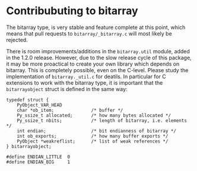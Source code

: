Contribubuting to bitarray
==========================

The bitarray type, is very stable and feature complete at this point,
which means that pull requests to `bitarray/_bitarray.c` will most likely
be rejected.

There is room improvements/additions in the `bitarray.util` module,
added in the 1.2.0 release.  However, due to the slow release cycle of this
package, it may be more proactical to create your own library which depends
on bitarray.  This is completely possible, even on the C-level.  Please
study the implementation of `bitarray._util.c` for deatils.  In particular for
C extensions to work with the bitarray type, it is important that the
`bitarrayobject` struct is defined in the same way:

    typedef struct {
        PyObject_VAR_HEAD
        char *ob_item;              /* buffer */
        Py_ssize_t allocated;       /* how many bytes allocated */
        Py_ssize_t nbits;           /* length of bitarray, i.e. elements */
        int endian;                 /* bit endianness of bitarray */
        int ob_exports;             /* how many buffer exports */
        PyObject *weakreflist;      /* list of weak references */
    } bitarrayobject;

    #define ENDIAN_LITTLE  0
    #define ENDIAN_BIG     1
